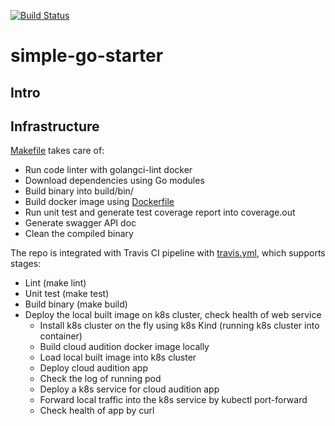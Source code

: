 [![Build Status](https://travis-ci.org/DragonSSS/simple-go-starter.svg?branch=master)](https://travis-ci.org/DragonSSS/simple-go-starter)

# simple-go-starter

## Intro

## Infrastructure

[Makefile](https://github.com/DragonSSS/simple-go-starter/blob/master/Makefile) takes care of:

* Run code linter with golangci-lint docker
* Download dependencies using Go modules
* Build binary into build/bin/
* Build docker image using [Dockerfile](https://github.com/DragonSSS/simple-go-starter/blob/master/Dockerfile)
* Run unit test and generate test coverage report into coverage.out
* Generate swagger API doc
* Clean the compiled binary

The repo is integrated with Travis CI pipeline with [travis.yml](https://github.com/DragonSSS/simple-go-starter/blob/master/.travis.yml), which supports stages:

* Lint (make lint)
* Unit test (make test)
* Build binary (make build)
* Deploy the local built image on k8s cluster, check health of web service
  * Install k8s cluster on the fly using k8s Kind (running k8s cluster into container)
  * Build cloud audition docker image locally
  * Load local built image into k8s cluster
  * Deploy cloud audition app
  * Check the log of running pod
  * Deploy a k8s service for cloud audition app
  * Forward local traffic into the k8s service by kubectl port-forward
  * Check health of app by curl
  